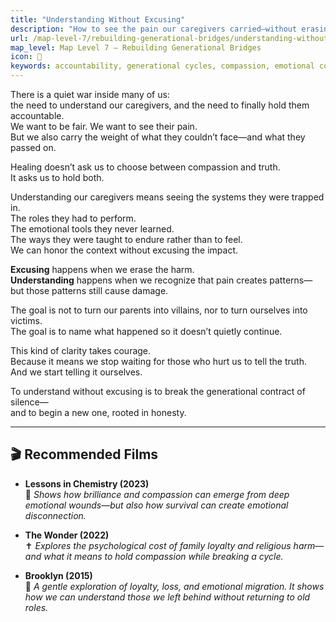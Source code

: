 ```yaml
---
title: "Understanding Without Excusing"
description: "How to see the pain our caregivers carried—without erasing the impact of what we lived through."
url: /map-level-7/rebuilding-generational-bridges/understanding-without-excusing
map_level: Map Level 7 – Rebuilding Generational Bridges
icon: 🌉
keywords: accountability, generational cycles, compassion, emotional context, family roles, honesty, boundaries, healing clarity
---
```

There is a quiet war inside many of us:  
the need to understand our caregivers, and the need to finally hold them accountable.  
We want to be fair. We want to see their pain.  
But we also carry the weight of what they couldn’t face—and what they passed on.

Healing doesn’t ask us to choose between compassion and truth.  
It asks us to hold both.

Understanding our caregivers means seeing the systems they were trapped in.  
The roles they had to perform.  
The emotional tools they never learned.  
The ways they were taught to endure rather than to feel.  
We can honor the context without excusing the impact.

**Excusing** happens when we erase the harm.  
**Understanding** happens when we recognize that pain creates patterns—but those patterns still cause damage.

The goal is not to turn our parents into villains, nor to turn ourselves into victims.  
The goal is to name what happened so it doesn’t quietly continue.

This kind of clarity takes courage.  
Because it means we stop waiting for those who hurt us to tell the truth.  
And we start telling it ourselves.

To understand without excusing is to break the generational contract of silence—  
and to begin a new one, rooted in honesty.

---

## 🎬 Recommended Films

- **Lessons in Chemistry (2023)**  
  🧪 *Shows how brilliance and compassion can emerge from deep emotional wounds—but also how survival can create emotional disconnection.*

- **The Wonder (2022)**  
  ✝ *Explores the psychological cost of family loyalty and religious harm—and what it means to hold compassion while breaking a cycle.*

- **Brooklyn (2015)**  
  🧳 *A gentle exploration of loyalty, loss, and emotional migration. It shows how we can understand those we left behind without returning to old roles.*